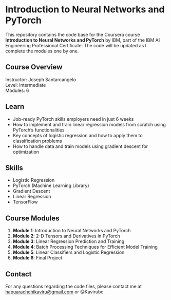 # Introduction to Neural Networks and PyTorch

This repository contains the code base for the Coursera course **Introduction to Neural Networks and PyTorch** by IBM, part of the IBM AI Engineering Professional Certificate. The code will be updated as I complete the modules one by one.

## Course Overview

Instructor: Joseph Santarcangelo  
Level: Intermediate   
Modules: 6

## Learn

- Job-ready PyTorch skills employers need in just 6 weeks
- How to implement and train linear regression models from scratch using PyTorch’s functionalities
- Key concepts of logistic regression and how to apply them to classification problems
- How to handle data and train models using gradient descent for optimization

## Skills 

- Logistic Regression
- PyTorch (Machine Learning Library)
- Gradient Descent
- Linear Regression
- TensorFlow

## Course Modules

1. **Module 1**: Introduction to Neural Networks and PyTorch
2. **Module 2**: 2-D Tensors and Derivatives in PyTorch
3. **Module 3**: Linear Regression Prediction and Training
4. **Module 4**: Batch Processing Techniques for Efficient Model Training
5. **Module 5**: Linear Classifiers and Logistic Regression
6. **Module 6**: Final Project

## Contact

For any questions regarding the code files, please contact me at [hapuarachchikaviru@gmail.com](mailto:hapuarachchikaviru@gmail.com]) or @Kavirubc.
